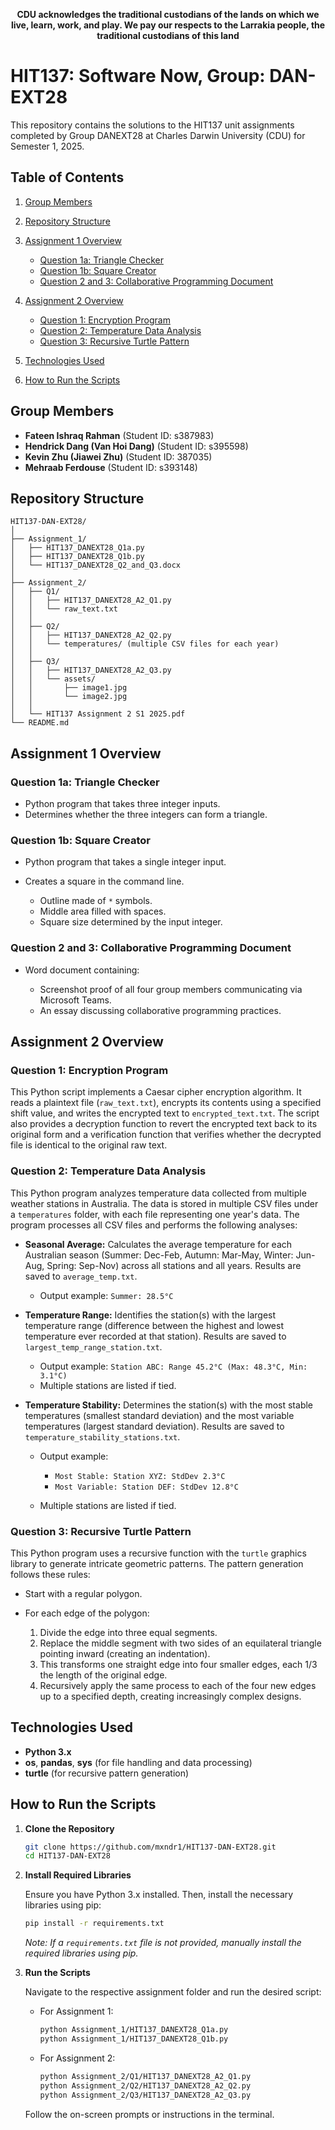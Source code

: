 <p align="center">
  <strong>CDU acknowledges the traditional custodians of the lands on which we live, learn, work, and play. We pay our respects to the Larrakia people, the traditional custodians of this land</strong>
</p>

# HIT137: Software Now, Group: DAN-EXT28

This repository contains the solutions to the HIT137 unit assignments completed by Group DANEXT28 at Charles Darwin University (CDU) for Semester 1, 2025.

## Table of Contents

1. [Group Members](#group-members)
2. [Repository Structure](#repository-structure)
3. [Assignment 1 Overview](#assignment-1-overview)

   * [Question 1a: Triangle Checker](#question-1a-triangle-checker)
   * [Question 1b: Square Creator](#question-1b-square-creator)
   * [Question 2 and 3: Collaborative Programming Document](#question-2-and-3-collaborative-programming-document)
4. [Assignment 2 Overview](#assignment-2-overview)

   * [Question 1: Encryption Program](#question-1-encryption-program)
   * [Question 2: Temperature Data Analysis](#question-2-temperature-data-analysis)
   * [Question 3: Recursive Turtle Pattern](#question-3-recursive-turtle-pattern)
5. [Technologies Used](#technologies-used)
6. [How to Run the Scripts](#how-to-run-the-scripts)

## Group Members

* **Fateen Ishraq Rahman** (Student ID: s387983)
* **Hendrick Dang (Van Hoi Dang)** (Student ID: s395598)
* **Kevin Zhu (Jiawei Zhu)** (Student ID: 387035)
* **Mehraab Ferdouse** (Student ID: s393148)

## Repository Structure

```
HIT137-DAN-EXT28/
│
├── Assignment_1/
│   ├── HIT137_DANEXT28_Q1a.py
│   ├── HIT137_DANEXT28_Q1b.py
│   └── HIT137_DANEXT28_Q2_and_Q3.docx
│
├── Assignment_2/
│   ├── Q1/
│   │   ├── HIT137_DANEXT28_A2_Q1.py
│   │   └── raw_text.txt
│   │
│   ├── Q2/
│   │   ├── HIT137_DANEXT28_A2_Q2.py
│   │   └── temperatures/ (multiple CSV files for each year)
│   │
│   ├── Q3/
│   │   ├── HIT137_DANEXT28_A2_Q3.py
│   │   └── assets/
│   │       ├── image1.jpg
│   │       └── image2.jpg
│   │
│   └── HIT137 Assignment 2 S1 2025.pdf
└── README.md
```

## Assignment 1 Overview

### Question 1a: Triangle Checker

* Python program that takes three integer inputs.
* Determines whether the three integers can form a triangle.

### Question 1b: Square Creator

* Python program that takes a single integer input.
* Creates a square in the command line.

  * Outline made of `*` symbols.
  * Middle area filled with spaces.
  * Square size determined by the input integer.

### Question 2 and 3: Collaborative Programming Document

* Word document containing:

  * Screenshot proof of all four group members communicating via Microsoft Teams.
  * An essay discussing collaborative programming practices.

## Assignment 2 Overview

### Question 1: Encryption Program

This Python script implements a Caesar cipher encryption algorithm. It reads a plaintext file (`raw_text.txt`), encrypts its contents using a specified shift value, and writes the encrypted text to `encrypted_text.txt`. The script also provides a decryption function to revert the encrypted text back to its original form and a verification function that verifies whether the decrypted file is identical to the original raw text.

### Question 2: Temperature Data Analysis

This Python program analyzes temperature data collected from multiple weather stations in Australia. The data is stored in multiple CSV files under a `temperatures` folder, with each file representing one year's data. The program processes all CSV files and performs the following analyses:

* **Seasonal Average:** Calculates the average temperature for each Australian season (Summer: Dec-Feb, Autumn: Mar-May, Winter: Jun-Aug, Spring: Sep-Nov) across all stations and all years. Results are saved to `average_temp.txt`.

  * Output example: `Summer: 28.5°C`

* **Temperature Range:** Identifies the station(s) with the largest temperature range (difference between the highest and lowest temperature ever recorded at that station). Results are saved to `largest_temp_range_station.txt`.

  * Output example: `Station ABC: Range 45.2°C (Max: 48.3°C, Min: 3.1°C)`
  * Multiple stations are listed if tied.

* **Temperature Stability:** Determines the station(s) with the most stable temperatures (smallest standard deviation) and the most variable temperatures (largest standard deviation). Results are saved to `temperature_stability_stations.txt`.

  * Output example:

    * `Most Stable: Station XYZ: StdDev 2.3°C`
    * `Most Variable: Station DEF: StdDev 12.8°C`
  * Multiple stations are listed if tied.

### Question 3: Recursive Turtle Pattern

This Python program uses a recursive function with the `turtle` graphics library to generate intricate geometric patterns. The pattern generation follows these rules:

* Start with a regular polygon.
* For each edge of the polygon:

  1. Divide the edge into three equal segments.
  2. Replace the middle segment with two sides of an equilateral triangle pointing inward (creating an indentation).
  3. This transforms one straight edge into four smaller edges, each 1/3 the length of the original edge.
  4. Recursively apply the same process to each of the four new edges up to a specified depth, creating increasingly complex designs.

## Technologies Used

* **Python 3.x**
* **os**, **pandas**, **sys** (for file handling and data processing)
* **turtle** (for recursive pattern generation)

## How to Run the Scripts

1. **Clone the Repository**

   ```bash
   git clone https://github.com/mxndr1/HIT137-DAN-EXT28.git
   cd HIT137-DAN-EXT28
   ```

2. **Install Required Libraries**

   Ensure you have Python 3.x installed. Then, install the necessary libraries using pip:

   ```bash
   pip install -r requirements.txt
   ```

   *Note: If a `requirements.txt` file is not provided, manually install the required libraries using pip.*

3. **Run the Scripts**

   Navigate to the respective assignment folder and run the desired script:

   * For Assignment 1:

     ```bash
     python Assignment_1/HIT137_DANEXT28_Q1a.py
     python Assignment_1/HIT137_DANEXT28_Q1b.py
     ```

   * For Assignment 2:

     ```bash
     python Assignment_2/Q1/HIT137_DANEXT28_A2_Q1.py
     python Assignment_2/Q2/HIT137_DANEXT28_A2_Q2.py
     python Assignment_2/Q3/HIT137_DANEXT28_A2_Q3.py
     ```

   Follow the on-screen prompts or instructions in the terminal.
